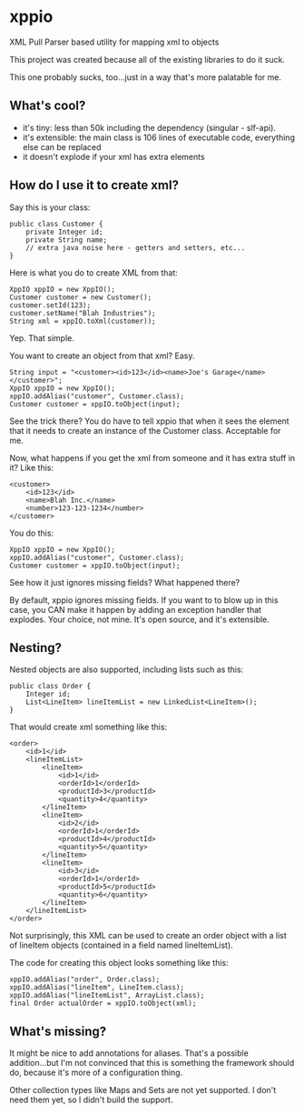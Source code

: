 xppio
=====

XML Pull Parser based utility for mapping xml to objects

This project was created because all of the existing libraries to do it suck.

This one probably sucks, too...just in a way that's more palatable for me.

What's cool?
------
* it's tiny: less than 50k including the dependency (singular - slf-api).
* it's extensible: the main class is 106 lines of executable code, everything else can be replaced
* it doesn't explode if your xml has extra elements


How do I use it to create xml?
------

Say this is your class:

	public class Customer {
		private Integer id;
		private String name;
		// extra java noise here - getters and setters, etc...
	}

Here is what you do to create XML from that:

	XppIO xppIO = new XppIO();
	Customer customer = new Customer();
	customer.setId(123);
	customer.setName("Blah Industries");
	String xml = xppIO.toXml(customer));

Yep. That simple.

You want to create an object from that xml? Easy.

	String input = "<customer><id>123</id><name>Joe's Garage</name></customer>";
	XppIO xppIO = new XppIO();
	xppIO.addAlias("customer", Customer.class);
	Customer customer = xppIO.toObject(input);

See the trick there? You do have to tell xppio that when it sees the <customer> element that it needs to create an
instance of the Customer class. Acceptable for me.

Now, what happens if you get the xml from someone and it has extra stuff in it? Like this:

	<customer>
		<id>123</id>
		<name>Blah Inc.</name>
		<number>123-123-1234</number>
	</customer>

You do this:

	XppIO xppIO = new XppIO();
	xppIO.addAlias("customer", Customer.class);
	Customer customer = xppIO.toObject(input);

See how it just ignores missing fields? What happened there?

By default, xppio ignores missing fields. If you want to to blow up in this case, you CAN make it happen by adding an
exception handler that explodes. Your choice, not mine. It's open source, and it's extensible.

Nesting?
------

Nested objects are also supported, including lists such as this:

	public class Order {
		Integer id;
		List<LineItem> lineItemList = new LinkedList<LineItem>();
	}

That would create xml something like this:

	<order>
		<id>1</id>
		<lineItemList>
			<lineItem>
				<id>1</id>
				<orderId>1</orderId>
				<productId>3</productId>
				<quantity>4</quantity>
			</lineItem>
			<lineItem>
				<id>2</id>
				<orderId>1</orderId>
				<productId>4</productId>
				<quantity>5</quantity>
			</lineItem>
			<lineItem>
				<id>3</id>
				<orderId>1</orderId>
				<productId>5</productId>
				<quantity>6</quantity>
			</lineItem>
		</lineItemList>
	</order>

Not surprisingly, this XML can be used to create an order object with a list of lineItem objects (contained in a field
named lineItemList).

The code for creating this object looks something like this:

	xppIO.addAlias("order", Order.class);
	xppIO.addAlias("lineItem", LineItem.class);
	xppIO.addAlias("lineItemList", ArrayList.class);
	final Order actualOrder = xppIO.toObject(xml);

What's missing?
------
It might be nice to add annotations for aliases. That's a possible addition...but I'm not convinced that this is
something the framework should do, because it's more of a configuration thing.

Other collection types like Maps and Sets are not yet supported. I don't need them yet, so I didn't build the support.


